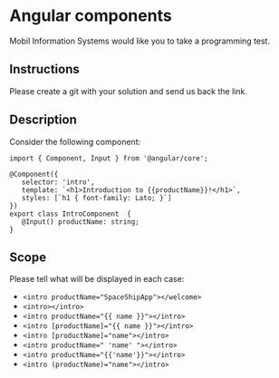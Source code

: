 Angular components
==================

Mobil Information Systems would like you to take a programming test.

Instructions
------------
Please create a git with your solution and send us back the link.

Description
-----------
Consider the following component:

 ```es6
import { Component, Input } from '@angular/core';

@Component({
	selector: 'intro',
	template: `<h1>Introduction to {{productName}}!</h1>`,
	styles: [`h1 { font-family: Lato; }`]
})
export class IntroComponent  {
	@Input() productName: string;
}
```


Scope
-----
Please tell what will be displayed in each case:

- `<intro productName="SpaceShipApp"></welcome>`
- `<intro></intro>`
- `<intro productName="{{ name }}"></intro>`
- `<intro [productName]="{{ name }}"></intro>`
- `<intro [productName]="name"></intro>`
- `<intro productName=" 'name' "></intro>`
- `<intro productName="{{'name'}}"></intro>`
- `<intro (productName)="name"></intro>`



